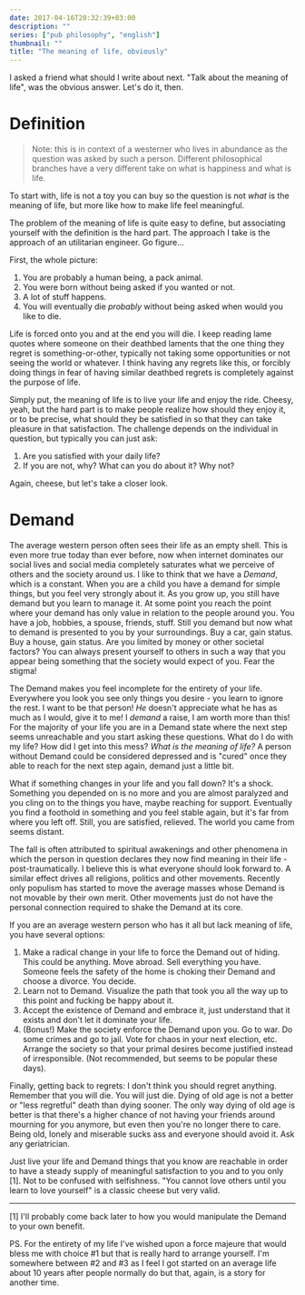 ```yaml
---
date: 2017-04-16T20:32:39+03:00
description: ""
series: ["pub philosophy", "english"]
thumbnail: ""
title: "The meaning of life, obviously"
---
```


I asked a friend what should I write about next. "Talk about the meaning of life", was the obvious answer. Let's do it, then.
<!--more-->

# Definition
>Note: this is in context of a westerner who lives in abundance as the question was asked by such a person. Different philosophical branches have a very different take on what is happiness and what is life.

To start with, life is not a toy you can buy so the question is not _what_ is the meaning of life, but more like how to make life feel meaningful.

The problem of the meaning of life is quite easy to define, but associating yourself with the definition is the hard part. The approach I take is the approach of an utilitarian engineer. Go figure...

First, the whole picture:

1. You are probably a human being, a pack animal.
2. You were born without being asked if you wanted or not.
4. A lot of stuff happens.
5. You will eventually die _probably_ without being asked when would you like to die.

Life is forced onto you and at the end you will die. I keep reading lame quotes where someone on their deathbed laments that the one thing they regret is something-or-other, typically not taking some opportunities or not seeing the world or whatever. I think having any regrets like this, or forcibly doing things in fear of having similar deathbed regrets is completely against the purpose of life.

Simply put, the meaning of life is to live your life and enjoy the ride. Cheesy, yeah, but the hard part is to make people realize how should they enjoy it, or to be precise, what should they be satisfied in so that they can take pleasure in that satisfaction. The challenge depends on the individual in question, but typically you can just ask: 

1. Are you satisfied with your daily life?
2. If you are not, why? What can you do about it? Why not?

Again, cheese, but let's take a closer look.

# Demand 

The average western person often sees their life as an empty shell. This is even more true today than ever before, now when internet dominates our social lives and social media completely saturates what we perceive of others and the society around us. I like to think that we have a *Demand*, which is a constant. When you are a child you have a demand for simple things, but you feel very strongly about it. As you grow up, you still have demand but you learn to manage it. At some point you reach the point where your demand has only value in relation to the people around you. You have a job, hobbies, a spouse, friends, stuff. Still you demand but now what to demand is presented to you by your surroundings. Buy a car, gain status. Buy a house, gain status. Are you limited by money or other societal factors? You can always present yourself to others in such a way that you appear being something that the society would expect of you. Fear the stigma!

The Demand makes you feel incomplete for the entirety of your life. Everywhere you look you see only things you desire - you learn to ignore the rest. I want to be that person! _He_ doesn't appreciate what he has as much as I would, give it to me! I _demand_ a raise, I am worth more than this! For the majority of your life you are in a Demand state where the next step seems unreachable and you start asking these questions. What do I do with my life? How did I get into this mess? _What is the meaning of life?_ A person without Demand could be considered depressed and is "cured" once they able to reach for the next step again, demand just a little bit.

What if something changes in your life and you fall down? It's a shock. Something you depended on is no more and you are almost paralyzed and you cling on to the things you have, maybe reaching for support. Eventually you find a foothold in something and you feel stable again, but it's far from where you left off. Still, you are satisfied, relieved. The world you came from seems distant.

The fall is often attributed to spiritual awakenings and other phenomena in which the person in question declares they now find meaning in their life - post-traumatically. I believe this is what everyone should look forward to. A similar effect drives all religions, politics and other movements. Recently only populism has started to move the average masses whose Demand is not movable by their own merit. Other movements just do not have the personal connection required to shake the Demand at its core.

If you are an average western person who has it all but lack meaning of life, you have several options:

1. Make a radical change in your life to force the Demand out of hiding. This could be anything. Move abroad. Sell everything you have. Someone feels the safety of the home is choking their Demand and choose a divorce. You decide.
2. Learn not to Demand. Visualize the path that took you all the way up to this point and fucking be happy about it.
3. Accept the existence of Demand and embrace it, just understand that it exists and don't let it dominate your life.
4. (Bonus!) Make the society enforce the Demand upon you. Go to war. Do some crimes and go to jail. Vote for chaos in your next election, etc. Arrange the society so that your primal desires become justified instead of irresponsible. (Not recommended, but seems to be popular these days).

Finally, getting back to regrets: I don't think you should regret anything. Remember that you will die. You will just die. Dying of old age is not a better or "less regretful" death than dying sooner. The only way dying of old age is better is that there's a higher chance of not having your friends around mourning for you anymore, but even then you're no longer there to care. Being old, lonely and miserable sucks ass and everyone should avoid it. Ask any geriatrician. 

Just live your life and Demand things that you know are reachable in order to have a steady supply of meaningful satisfaction to you and to you only [1]. Not to be confused with selfishness. "You cannot love others until you learn to love yourself" is a classic cheese but very valid.

----
[1] I'll probably come back later to how you would manipulate the Demand to your own benefit.

PS.
For the entirety of my life I've wished upon a force majeure that would bless me with choice #1 but that is really hard to arrange yourself. I'm somewhere between #2 and #3 as I feel I got started on an average life about 10 years after people normally do but that, again, is a story for another time.
